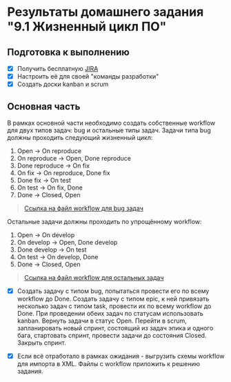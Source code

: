 # Результаты домашнего задания "9.1 Жизненный цикл ПО"

## Подготовка к выполнению

- [x] Получить бесплатную [JIRA](https://www.atlassian.com/ru/software/jira/free)
- [x] Настроить её для своей "команды разработки"
- [x] Создать доски kanban и scrum

## Основная часть

В рамках основной части необходимо создать собственные workflow для двух типов задач: bug и остальные типы задач. Задачи типа bug должны проходить следующий жизненный цикл:

1. Open -> On reproduce
2. On reproduce -> Open, Done reproduce
3. Done reproduce -> On fix
4. On fix -> On reproduce, Done fix
5. Done fix -> On test
6. On test -> On fix, Done
7. Done -> Closed, Open

> [Ссылка на файл workflow для bug задач](Workflow/WorkflowBugProcess.xml)

Остальные задачи должны проходить по упрощённому workflow:

1. Open -> On develop
2. On develop -> Open, Done develop
3. Done develop -> On test
4. On test -> On develop, Done
5. Done -> Closed, Open

> [Ссылка на файл workflow для остальных задач](Workflow/WorkflowOtherProcess.xml)

- [x] Создать задачу с типом bug, попытаться провести его по всему workflow до Done. Создать задачу с типом epic, к ней привязать несколько задач с типом task, провести их по всему workflow до Done. При проведении обеих задач по статусам использовать kanban. Вернуть задачи в статус Open.
Перейти в scrum, запланировать новый спринт, состоящий из задач эпика и одного бага, стартовать спринт, провести задачи до состояния Closed. Закрыть спринт.

- [x] Если всё отработало в рамках ожидания - выгрузить схемы workflow для импорта в XML. Файлы с workflow приложить к решению задания.

